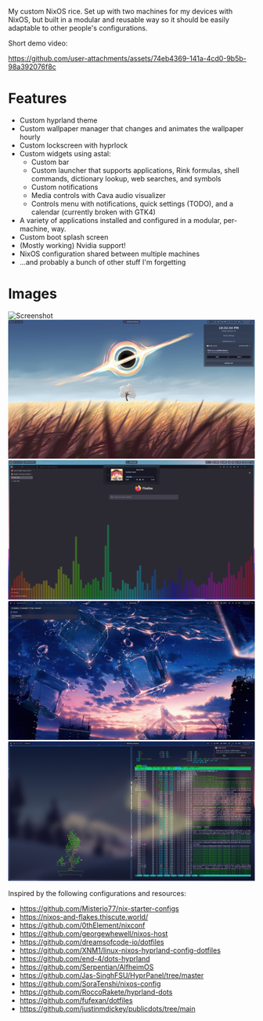 My custom NixOS rice. Set up with two machines for my devices with NixOS, but built in a modular and reusable way so it should be easily adaptable to other people's configurations.

Short demo video:


https://github.com/user-attachments/assets/74eb4369-141a-4cd0-9b5b-98a392076f8c


# Features
- Custom hyprland theme
- Custom wallpaper manager that changes and animates the wallpaper hourly
- Custom lockscreen with hyprlock
- Custom widgets using astal:
  - Custom bar
  - Custom launcher that supports applications, Rink formulas, shell commands, dictionary lookup, web searches, and symbols
  - Custom notifications
  - Media controls with Cava audio visualizer
  - Controls menu with notifications, quick settings (TODO), and a calendar (currently broken with GTK4)
- A variety of applications installed and configured in a modular, per-machine, way.
- Custom boot splash screen
- (Mostly working) Nvidia support!
- NixOS configuration shared between multiple machines
- ...and probably a bunch of other stuff I'm forgetting

# Images
![Screenshot](./images/demo1.png)
![Screenshot](./images/demo2.png)
![Screenshot](./images/demo3.png)
![Screenshot](./images/demo4.png)
![Screenshot](./images/demo5.png)

Inspired by the following configurations and resources:
- https://github.com/Misterio77/nix-starter-configs
- https://nixos-and-flakes.thiscute.world/
- https://github.com/0thElement/nixconf
- https://github.com/georgewhewell/nixos-host
- https://github.com/dreamsofcode-io/dotfiles
- https://github.com/XNM1/linux-nixos-hyprland-config-dotfiles
- https://github.com/end-4/dots-hyprland
- https://github.com/Serpentian/AlfheimOS
- https://github.com/Jas-SinghFSU/HyprPanel/tree/master
- https://github.com/SoraTenshi/nixos-config
- https://github.com/RoccoRakete/hyprland-dots
- https://github.com/fufexan/dotfiles
- https://github.com/justinmdickey/publicdots/tree/main
